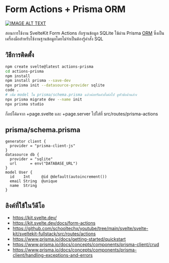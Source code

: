 # Form Actions + Prisma ORM


[![IMAGE ALT TEXT](https://img.youtube.com/vi/i_kcfA8_4bQ/0.jpg)](https://youtu.be/i_kcfA8_4bQ "SvelteKit Full Stack Part-5 - Form Actions and Prisma ORM")

สอนการใช้งาน SvelteKit Form Actions กับฐานข้อมูล SQLite ใช้ผ่าน Prisma [ORM](https://www.codesanook.com/advantages-of-object-relational-mapping-orm) ซึ่งเป็นเครื่องมือสำหรับใช้งานฐานข้อมูลโดยไม่จำเป็นต้องรู้คำสั่ง SQL

## วิธีการติดตั้ง  
``` sh
npm create svelte@latest actions-prisma
cd actions-prisma
npm install
npm install prisma --save-dev
npx prisma init --datasource-provider sqlite
code .
# เพิ่ม model ใน prisma/schema.prisma แล้วค่อยรันคำสั่งต่อไป ดูหัวข้อด้านล่าง
npx prisma migrate dev --name init
npx prisma studio
``` 
ก็อปโค้ดจาก +page.svelte และ +page.server ไปใส่ที่ src/routes/prisma-actions

## prisma/schema.prisma
``` 
generator client {
  provider = "prisma-client-js"
}
datasource db {
  provider = "sqlite"
  url      = env("DATABASE_URL")
}
model User {
  id    Int     @id @default(autoincrement())
  email String  @unique
  name  String
}
```

## ลิงค์ที่ใช้ในวีดีโอ
- https://kit.svelte.dev/
- https://kit.svelte.dev/docs/form-actions
- https://github.com/schooltechx/youtube/tree/main/svelte/svelte-kit/sveltekit-fullstack/src/routes/actions
- https://www.prisma.io/docs/getting-started/quickstart
- https://www.prisma.io/docs/concepts/components/prisma-client/crud
- https://www.prisma.io/docs/concepts/components/prisma-client/handling-exceptions-and-errors
